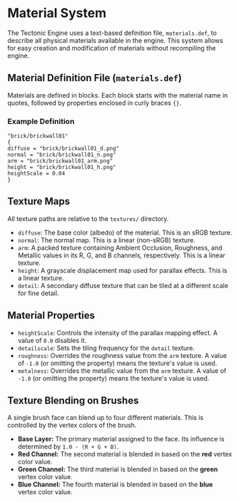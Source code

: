 # Material System

The Tectonic Engine uses a text-based definition file, `materials.def`, to describe all physical materials available in the engine. This system allows for easy creation and modification of materials without recompiling the engine.

## Material Definition File (`materials.def`)

Materials are defined in blocks. Each block starts with the material name in quotes, followed by properties enclosed in curly braces `{}`.

### Example Definition

```
"brick/brickwall01"
{
diffuse = "brick/brickwall01_d.png"
normal = "brick/brickwall01_n.png"
arm = "brick/brickwall01_arm.png"
height = "brick/brickwall01_h.png"
heightScale = 0.04
}
```

## Texture Maps

All texture paths are relative to the `textures/` directory.

*   `diffuse`: The base color (albedo) of the material. This is an sRGB texture.
*   `normal`: The normal map. This is a linear (non-sRGB) texture.
*   `arm`: A packed texture containing Ambient Occlusion, Roughness, and Metallic values in its R, G, and B channels, respectively. This is a linear texture.
*   `height`: A grayscale displacement map used for parallax effects. This is a linear texture.
*   `detail`: A secondary diffuse texture that can be tiled at a different scale for fine detail.

## Material Properties

*   `heightScale`: Controls the intensity of the parallax mapping effect. A value of `0.0` disables it.
*   `detailscale`: Sets the tiling frequency for the `detail` texture.
*   `roughness`: Overrides the roughness value from the `arm` texture. A value of `-1.0` (or omitting the property) means the texture's value is used.
*   `metalness`: Overrides the metallic value from the `arm` texture. A value of `-1.0` (or omitting the property) means the texture's value is used.

## Texture Blending on Brushes

A single brush face can blend up to four different materials. This is controlled by the vertex colors of the brush.

*   **Base Layer:** The primary material assigned to the face. Its influence is determined by `1.0 - (R + G + B)`.
*   **Red Channel:** The second material is blended in based on the **red** vertex color value.
*   **Green Channel:** The third material is blended in based on the **green** vertex color value.
*   **Blue Channel:** The fourth material is blended in based on the **blue** vertex color value.